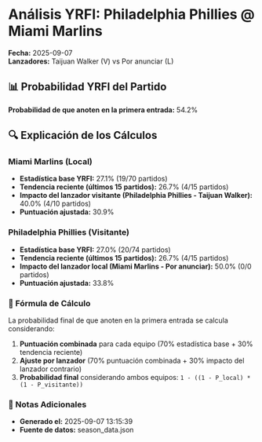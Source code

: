 # Análisis YRFI: Philadelphia Phillies @ Miami Marlins

**Fecha:** 2025-09-07  
**Lanzadores:** Taijuan Walker (V) vs Por anunciar (L)

## 📊 Probabilidad YRFI del Partido

**Probabilidad de que anoten en la primera entrada:** 54.2%

## 🔍 Explicación de los Cálculos

### Miami Marlins (Local)
- **Estadística base YRFI:** 27.1% (19/70 partidos)
- **Tendencia reciente (últimos 15 partidos):** 26.7% (4/15 partidos)
- **Impacto del lanzador visitante (Philadelphia Phillies - Taijuan Walker):** 40.0% (4/10 partidos)
- **Puntuación ajustada:** 30.9%

### Philadelphia Phillies (Visitante)
- **Estadística base YRFI:** 27.0% (20/74 partidos)
- **Tendencia reciente (últimos 15 partidos):** 26.7% (4/15 partidos)
- **Impacto del lanzador local (Miami Marlins - Por anunciar):** 50.0% (0/0 partidos)
- **Puntuación ajustada:** 33.8%

### 📝 Fórmula de Cálculo

La probabilidad final de que anoten en la primera entrada se calcula considerando:
1. **Puntuación combinada** para cada equipo (70% estadística base + 30% tendencia reciente)
2. **Ajuste por lanzador** (70% puntuación combinada + 30% impacto del lanzador contrario)
3. **Probabilidad final** considerando ambos equipos: `1 - ((1 - P_local) * (1 - P_visitante))`

### 📌 Notas Adicionales

- **Generado el:** 2025-09-07 13:15:39
- **Fuente de datos:** season_data.json
